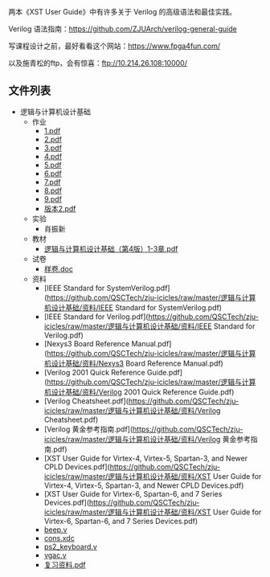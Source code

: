 
两本《XST User Guide》中有许多关于 Verilog 的高级语法和最佳实践。

Verilog 语法指南：https://github.com/ZJUArch/verilog-general-guide

写课程设计之前，最好看看这个网站：https://www.fpga4fun.com/

以及施青松的ftp，会有惊喜：ftp://10.214.26.108:10000/


## 文件列表

- 逻辑与计算机设计基础
    - 作业
        - [1.pdf](https://github.com/QSCTech/zju-icicles/raw/master/逻辑与计算机设计基础/作业/1.pdf)
        - [2.pdf](https://github.com/QSCTech/zju-icicles/raw/master/逻辑与计算机设计基础/作业/2.pdf)
        - [3.pdf](https://github.com/QSCTech/zju-icicles/raw/master/逻辑与计算机设计基础/作业/3.pdf)
        - [4.pdf](https://github.com/QSCTech/zju-icicles/raw/master/逻辑与计算机设计基础/作业/4.pdf)
        - [5.pdf](https://github.com/QSCTech/zju-icicles/raw/master/逻辑与计算机设计基础/作业/5.pdf)
        - [6.pdf](https://github.com/QSCTech/zju-icicles/raw/master/逻辑与计算机设计基础/作业/6.pdf)
        - [7.pdf](https://github.com/QSCTech/zju-icicles/raw/master/逻辑与计算机设计基础/作业/7.pdf)
        - [8.pdf](https://github.com/QSCTech/zju-icicles/raw/master/逻辑与计算机设计基础/作业/8.pdf)
        - [9.pdf](https://github.com/QSCTech/zju-icicles/raw/master/逻辑与计算机设计基础/作业/9.pdf)
        - [版本2.pdf](https://github.com/QSCTech/zju-icicles/raw/master/逻辑与计算机设计基础/作业/版本2.pdf)
    - 实验
        - 肖振新
    - 教材
        - [逻辑与计算机设计基础（第4版）1-3章.pdf](https://github.com/QSCTech/zju-icicles/raw/master/逻辑与计算机设计基础/教材/逻辑与计算机设计基础（第4版）1-3章.pdf)
    - 试卷
        - [样卷.doc](https://github.com/QSCTech/zju-icicles/raw/master/逻辑与计算机设计基础/试卷/样卷.doc)
    - 资料
        - [IEEE Standard for SystemVerilog.pdf](https://github.com/QSCTech/zju-icicles/raw/master/逻辑与计算机设计基础/资料/IEEE Standard for SystemVerilog.pdf)
        - [IEEE Standard for Verilog.pdf](https://github.com/QSCTech/zju-icicles/raw/master/逻辑与计算机设计基础/资料/IEEE Standard for Verilog.pdf)
        - [Nexys3 Board Reference Manual.pdf](https://github.com/QSCTech/zju-icicles/raw/master/逻辑与计算机设计基础/资料/Nexys3 Board Reference Manual.pdf)
        - [Verilog 2001 Quick Reference Guide.pdf](https://github.com/QSCTech/zju-icicles/raw/master/逻辑与计算机设计基础/资料/Verilog 2001 Quick Reference Guide.pdf)
        - [Verilog Cheatsheet.pdf](https://github.com/QSCTech/zju-icicles/raw/master/逻辑与计算机设计基础/资料/Verilog Cheatsheet.pdf)
        - [Verilog 黄金参考指南.pdf](https://github.com/QSCTech/zju-icicles/raw/master/逻辑与计算机设计基础/资料/Verilog 黄金参考指南.pdf)
        - [XST User Guide for Virtex-4, Virtex-5, Spartan-3, and Newer CPLD Devices.pdf](https://github.com/QSCTech/zju-icicles/raw/master/逻辑与计算机设计基础/资料/XST User Guide for Virtex-4, Virtex-5, Spartan-3, and Newer CPLD Devices.pdf)
        - [XST User Guide for Virtex-6, Spartan-6, and 7 Series Devices.pdf](https://github.com/QSCTech/zju-icicles/raw/master/逻辑与计算机设计基础/资料/XST User Guide for Virtex-6, Spartan-6, and 7 Series Devices.pdf)
        - [beep.v](https://github.com/QSCTech/zju-icicles/raw/master/逻辑与计算机设计基础/资料/beep.v)
        - [cons.xdc](https://github.com/QSCTech/zju-icicles/raw/master/逻辑与计算机设计基础/资料/cons.xdc)
        - [ps2_keyboard.v](https://github.com/QSCTech/zju-icicles/raw/master/逻辑与计算机设计基础/资料/ps2_keyboard.v)
        - [vgac.v](https://github.com/QSCTech/zju-icicles/raw/master/逻辑与计算机设计基础/资料/vgac.v)
        - [复习资料.pdf](https://github.com/QSCTech/zju-icicles/raw/master/逻辑与计算机设计基础/资料/复习资料.pdf)
